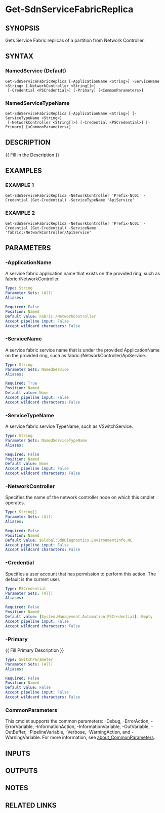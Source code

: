 # Get-SdnServiceFabricReplica

## SYNOPSIS
Gets Service Fabric replicas of a partition from Network Controller.

## SYNTAX

### NamedService (Default)
```
Get-SdnServiceFabricReplica [-ApplicationName <String>] -ServiceName <String> [-NetworkController <String[]>]
 [-Credential <PSCredential>] [-Primary] [<CommonParameters>]
```

### NamedServiceTypeName
```
Get-SdnServiceFabricReplica [-ApplicationName <String>] [-ServiceTypeName <String>]
 [-NetworkController <String[]>] [-Credential <PSCredential>] [-Primary] [<CommonParameters>]
```

## DESCRIPTION
{{ Fill in the Description }}

## EXAMPLES

### EXAMPLE 1
```
Get-SdnServiceFabricReplica -NetworkController 'Prefix-NC01' -Credential (Get-Credential) -ServiceTypeName 'ApiService'
```

### EXAMPLE 2
```
Get-SdnServiceFabricReplica -NetworkController 'Prefix-NC01' -Credential (Get-Credential) -ServiceName 'fabric:/NetworkController/ApiService'
```

## PARAMETERS

### -ApplicationName
A service fabric application name that exists on the provided ring, such as fabric:/NetworkController.

```yaml
Type: String
Parameter Sets: (All)
Aliases:

Required: False
Position: Named
Default value: Fabric:/NetworkController
Accept pipeline input: False
Accept wildcard characters: False
```

### -ServiceName
A service fabric service name that is under the provided ApplicationName on the provided ring, such as fabric:/NetworkController/ApiService.

```yaml
Type: String
Parameter Sets: NamedService
Aliases:

Required: True
Position: Named
Default value: None
Accept pipeline input: False
Accept wildcard characters: False
```

### -ServiceTypeName
A service fabric service TypeName, such as VSwitchService.

```yaml
Type: String
Parameter Sets: NamedServiceTypeName
Aliases:

Required: False
Position: Named
Default value: None
Accept pipeline input: False
Accept wildcard characters: False
```

### -NetworkController
Specifies the name of the network controller node on which this cmdlet operates.

```yaml
Type: String[]
Parameter Sets: (All)
Aliases:

Required: False
Position: Named
Default value: $Global:SdnDiagnostics.EnvironmentInfo.NC
Accept pipeline input: False
Accept wildcard characters: False
```

### -Credential
Specifies a user account that has permission to perform this action.
The default is the current user.

```yaml
Type: PSCredential
Parameter Sets: (All)
Aliases:

Required: False
Position: Named
Default value: [System.Management.Automation.PSCredential]::Empty
Accept pipeline input: False
Accept wildcard characters: False
```

### -Primary
{{ Fill Primary Description }}

```yaml
Type: SwitchParameter
Parameter Sets: (All)
Aliases:

Required: False
Position: Named
Default value: False
Accept pipeline input: False
Accept wildcard characters: False
```

### CommonParameters
This cmdlet supports the common parameters: -Debug, -ErrorAction, -ErrorVariable, -InformationAction, -InformationVariable, -OutVariable, -OutBuffer, -PipelineVariable, -Verbose, -WarningAction, and -WarningVariable. For more information, see [about_CommonParameters](http://go.microsoft.com/fwlink/?LinkID=113216).

## INPUTS

## OUTPUTS

## NOTES

## RELATED LINKS
